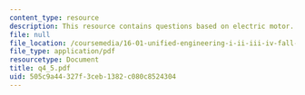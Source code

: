```yaml
---
content_type: resource
description: This resource contains questions based on electric motor.
file: null
file_location: /coursemedia/16-01-unified-engineering-i-ii-iii-iv-fall-2005-spring-2006/505c9a44327f3ceb1382c080c8524304_q4_5.pdf
file_type: application/pdf
resourcetype: Document
title: q4_5.pdf
uid: 505c9a44-327f-3ceb-1382-c080c8524304
---
```

